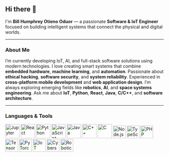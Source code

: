 
## Hi there 👋

I'm **Bill Humphrey Otieno Oduor** — a passionate **Software & IoT Engineer** focused on building intelligent systems that connect the physical and digital worlds.

---

###  **About Me**

I’m currently developing IoT, AI, and full-stack software solutions using modern technologies.
I love creating smart systems that combine **embedded hardware**, **machine learning**, and **automation**.
Passionate about **ethical hacking**, **software security**, and **system reliability**.
Experienced in **cross-platform mobile development** and **web application design**.
I’m always exploring emerging fields like **robotics**, **AI**, and **space systems engineering**.
Ask me about **IoT**, **Python**, **React**, **Java**, **C/C++**, and **software architecture**.

---

###  **Languages & Tools**

<div align="left">

  <!-- Most Used -->

  <img src="https://cdn.jsdelivr.net/gh/devicons/devicon/icons/jupyter/jupyter-original.svg" height="45" alt="Jupyter" title="Jupyter Notebook (Most Used)" />
  <img src="https://cdn.jsdelivr.net/gh/devicons/devicon/icons/react/react-original.svg" height="45" alt="React" title="React (Most Used)" />
  <img src="https://cdn.jsdelivr.net/gh/devicons/devicon/icons/python/python-original.svg" height="45" alt="Python" title="Python (Most Used)" />
  <img src="https://cdn.jsdelivr.net/gh/devicons/devicon/icons/javascript/javascript-original.svg" height="45" alt="JavaScript" title="JavaScript (Most Used)" />
  <img src="https://cdn.jsdelivr.net/gh/devicons/devicon/icons/java/java-original.svg" height="45" alt="Java" title="Java (Most Used)" />
  <img src="https://cdn.jsdelivr.net/gh/devicons/devicon/icons/cplusplus/cplusplus-original.svg" height="45" alt="C++" title="C++ (Most Used)" />
  <img src="https://cdn.jsdelivr.net/gh/devicons/devicon/icons/c/c-original.svg" height="45" alt="C" title="C (Most Used)" />

  <!-- Supporting Tools -->

  <img src="https://cdn.jsdelivr.net/gh/devicons/devicon/icons/nodejs/nodejs-original.svg" height="40" alt="Node.js" title="Node.js" />
  <img src="https://cdn.jsdelivr.net/gh/devicons/devicon/icons/typescript/typescript-original.svg" height="40" alt="TypeScript" title="TypeScript" />
  <img src="https://cdn.jsdelivr.net/gh/devicons/devicon/icons/php/php-original.svg" height="40" alt="PHP" title="PHP" />
  <img src="https://cdn.jsdelivr.net/gh/devicons/devicon/icons/tensorflow/tensorflow-original.svg" height="40" alt="TensorFlow" title="TensorFlow" />
  <img src="https://cdn.jsdelivr.net/gh/devicons/devicon/icons/pytorch/pytorch-original.svg" height="40" alt="PyTorch" title="PyTorch" />
  <img src="https://img.icons8.com/ios-filled/50/000000/internet-of-things.png" height="40" alt="IoT" title="Internet of Things" />
  <img src="https://img.icons8.com/ios-filled/50/000000/security-shield-green.png" height="40" alt="Cybersecurity" title="Cybersecurity" />
  <img src="https://img.icons8.com/ios-filled/50/000000/robot-2.png" height="40" alt="Robotics" title="Robotics" />

</div>

